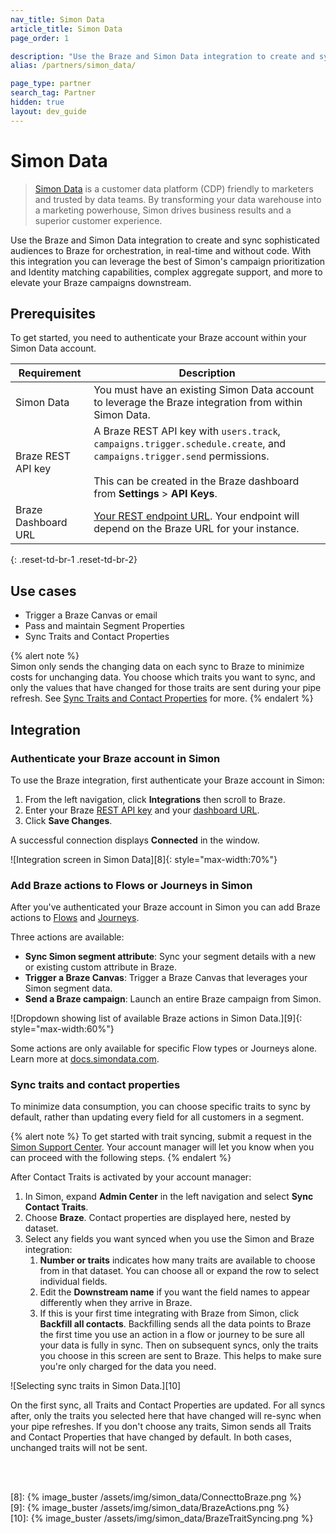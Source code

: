 ```yaml
---
nav_title: Simon Data
article_title: Simon Data
page_order: 1

description: "Use the Braze and Simon Data integration to create and sync sophisticated audiences to Braze for orchestration, in real-time and without code."
alias: /partners/simon_data/

page_type: partner
search_tag: Partner
hidden: true
layout: dev_guide
---
```


# Simon Data

> [Simon Data][1] is a customer data platform (CDP) friendly to marketers and trusted by data teams. By transforming your data warehouse into a marketing powerhouse, Simon drives business results and a superior customer experience.

Use the Braze and Simon Data integration to create and sync sophisticated audiences to Braze for orchestration, in real-time and without code. With this integration you can leverage the best of Simon's campaign prioritization and Identity matching capabilities, complex aggregate support, and more to elevate your Braze campaigns downstream.

## Prerequisites

To get started, you need to authenticate your Braze account within your Simon Data account.

| Requirement         | Description                                                                                                                                                               |
| ------------------- | ------------------------------------------------------------------------------------------------------------------------------------------------------------------------- |
| Simon Data          | You must have an existing Simon Data account to leverage the Braze integration from within Simon Data.                                                                    |
| Braze REST API key  | A Braze REST API key with `users.track`, `campaigns.trigger.schedule.create`, and `campaigns.trigger.send` permissions. <br><br> This can be created in the Braze dashboard from **Settings** > **API Keys**. |
| Braze Dashboard URL | [Your REST endpoint URL][1]. Your endpoint will depend on the Braze URL for your instance.                                                                                |
{: .reset-td-br-1 .reset-td-br-2}

## Use cases

- Trigger a Braze Canvas or email  
- Pass and maintain Segment Properties
- Sync Traits and Contact Properties

{% alert note %}  
Simon only sends the changing data on each sync to Braze to minimize costs for unchanging data. You choose which traits you want to sync, and only the values that have changed for those traits are sent during your pipe refresh. See [Sync Traits and Contact Properties](#sync-traits-and-contact-properties) for more.
{% endalert %}

## Integration

### Authenticate your Braze account in Simon

To use the Braze integration, first authenticate your Braze account in Simon:

1. From the left navigation, click **Integrations** then scroll to Braze.
2. Enter your Braze [REST API key][2] and your [dashboard URL][3].
3. Click **Save Changes**.

A successful connection displays **Connected** in the window.

![Integration screen in Simon Data][8]{: style="max-width:70%"}

### Add Braze actions to Flows or Journeys in Simon

After you've authenticated your Braze account in Simon you can add Braze actions to [Flows][4] and [Journeys][5].

Three actions are available:

- **Sync Simon segment attribute**: Sync your segment details with a new or existing custom attribute in Braze.
- **Trigger a Braze Canvas**: Trigger a Braze Canvas that leverages your Simon segment data.
- **Send a Braze campaign**: Launch an entire Braze campaign from Simon.

![Dropdown showing list of available Braze actions in Simon Data.][9]{: style="max-width:60%"}

Some actions are only available for specific Flow types or Journeys alone. Learn more at [docs.simondata.com][6].

### Sync traits and contact properties

To minimize data consumption, you can choose specific traits to sync by default, rather than updating every field for all customers in a segment.

{% alert note %}
To get started with trait syncing, submit a request in the [Simon Support Center](https://docs.simondata.com/docs/support-center). Your account manager will let you know when you can proceed with the following steps.
{% endalert %}

After Contact Traits is activated by your account manager:

1. In Simon, expand **Admin Center** in the left navigation and select **Sync Contact Traits**.
2. Choose **Braze**. Contact properties are displayed here, nested by dataset.
3. Select any fields you want synced when you use the Simon and Braze integration:
   1. **Number or traits** indicates how many traits are available to choose from in that dataset. You can choose all or expand the row to select individual fields.
   2. Edit the **Downstream name** if you want the field names to appear differently when they arrive in Braze.
   3. If this is your first time integrating with Braze from Simon, click **Backfill all contacts**. Backfilling sends all the data points to Braze the first time you use an action in a flow or journey to be sure all your data is fully in sync. Then on subsequent syncs, only the traits you choose in this screen are sent to Braze. This helps to make sure you're only charged for the data you need.

![Selecting sync traits in Simon Data.][10]

On the first sync, all Traits and Contact Properties are updated. For all syncs after, only the traits you selected here that have changed will re-sync when your pipe refreshes. If you don't choose any traits, Simon sends all Traits and Contact Properties that have changed by default. In both cases, unchanged traits will not be sent.

<br><br>

[1]: https://www.simondata.com
[2]: {{site.baseurl}}/api/basics/#creating-and-managing-rest-api-keys
[3]: {{site.baseurl}}/user_guide/administrative/access_braze/sdk_endpoints
[4]: https://docs.simondata.com/docs/campaigns-flows
[5]: https://docs.simondata.com/docs/campaigns-journeys-two
[6]: https://docs.simondata.com
[7]: https://docs.simondata.com/docs/support-center

[8]: {% image_buster /assets/img/simon_data/ConnecttoBraze.png %}  
[9]: {% image_buster /assets/img/simon_data/BrazeActions.png %}  
[10]: {% image_buster /assets/img/simon_data/BrazeTraitSyncing.png %}
